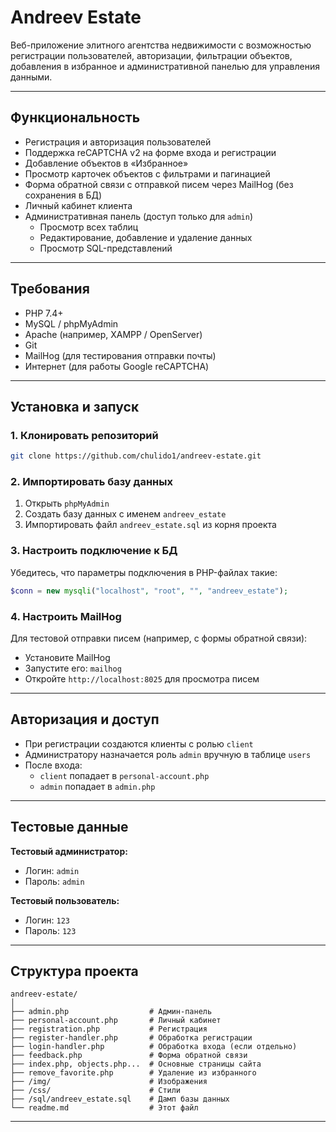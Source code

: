 # Andreev Estate

Веб-приложение элитного агентства недвижимости с возможностью регистрации пользователей, авторизации, фильтрации объектов, добавления в избранное и административной панелью для управления данными.

---

## Функциональность

- Регистрация и авторизация пользователей
- Поддержка reCAPTCHA v2 на форме входа и регистрации
- Добавление объектов в «Избранное»
- Просмотр карточек объектов с фильтрами и пагинацией
- Форма обратной связи с отправкой писем через MailHog (без сохранения в БД)
- Личный кабинет клиента
- Административная панель (доступ только для `admin`)
  - Просмотр всех таблиц
  - Редактирование, добавление и удаление данных
  - Просмотр SQL-представлений

---

## Требования

- PHP 7.4+
- MySQL / phpMyAdmin
- Apache (например, XAMPP / OpenServer)
- Git
- MailHog (для тестирования отправки почты)
- Интернет (для работы Google reCAPTCHA)

---

## Установка и запуск

### 1. Клонировать репозиторий

```bash
git clone https://github.com/chulido1/andreev-estate.git
```

### 2. Импортировать базу данных

1. Открыть `phpMyAdmin`
2. Создать базу данных с именем `andreev_estate`
3. Импортировать файл `andreev_estate.sql` из корня проекта

### 3. Настроить подключение к БД

Убедитесь, что параметры подключения в PHP-файлах такие:

```php
$conn = new mysqli("localhost", "root", "", "andreev_estate");
```

### 4. Настроить MailHog

Для тестовой отправки писем (например, с формы обратной связи):

- Установите MailHog
- Запустите его: `mailhog`
- Откройте `http://localhost:8025` для просмотра писем

---

## Авторизация и доступ

- При регистрации создаются клиенты с ролью `client`
- Администратору назначается роль `admin` вручную в таблице `users`
- После входа:
  - `client` попадает в `personal-account.php`
  - `admin` попадает в `admin.php`

---

## Тестовые данные

**Тестовый администратор:**

- Логин: `admin`
- Пароль: `admin`

**Тестовый пользователь:**

- Логин: `123`
- Пароль: `123`

---

## Структура проекта

```
andreev-estate/
│
├── admin.php                  # Админ-панель
├── personal-account.php       # Личный кабинет
├── registration.php           # Регистрация
├── register-handler.php       # Обработка регистрации
├── login-handler.php          # Обработка входа (если отдельно)
├── feedback.php               # Форма обратной связи
├── index.php, objects.php...  # Основные страницы сайта
├── remove_favorite.php        # Удаление из избранного
├── /img/                      # Изображения
├── /css/                      # Стили
├── /sql/andreev_estate.sql    # Дамп базы данных
└── readme.md                  # Этот файл
```

---

